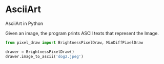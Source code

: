 # AsciiArt
AsciiArt in Python

Given an image, the program prints ASCII texts that represent the Image.

```Python
from pixel_draw import BrightnessPixelDraw, MinDiffPixelDraw

drawer = BrightnessPixelDraw()
drawer.image_to_ascii('dog2.jpeg')
```
